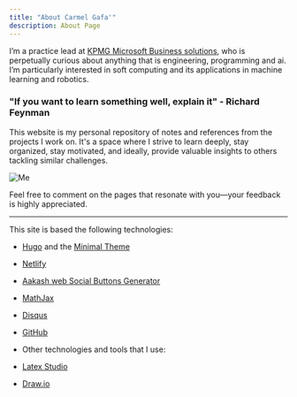 ```yaml
---
title: "About Carmel Gafa'"
description: About Page
---
```


I’m a practice lead at [KPMG Microsoft Business solutions](https://home.kpmg/mt/en/home/services/microsoft-business-solutions.html), who is perpetually curious about anything that is engineering, programming and ai. I’m particularly interested in soft computing and its applications in machine learning and robotics.

### "If you want to learn something well, explain it" - Richard Feynman

This website is my personal repository of notes and references from the projects I work on. It's a space where I strive to learn deeply, stay organized, stay motivated, and ideally, provide valuable insights to others tackling similar challenges.

![Me](/about.jpg)

Feel free to comment on the pages that resonate with you—your feedback is highly appreciated.

---

This site is based the following technologies:

- [Hugo](https://gohugo.io/) and the [Minimal Theme](https://themes.gohugo.io/themes/minimal/)
- [Netlify](https://www.netlify.com/)
- [Aakash web Social Buttons Generator](https://www.aakashweb.com/apps/social-buttons-generator/)
- [MathJax](https://www.mathjax.org/)
- [Disqus](https://disqus.com/)
- [GitHub](http://GitHub.com)

- Other technologies and tools that I use:

- [Latex Studio](https://www.latex-studio.com/)
- [Draw.io](https://www.draw.io/)
